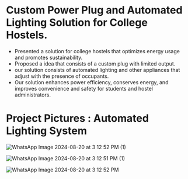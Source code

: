 # Custom Power Plug and Automated Lighting Solution for College Hostels.
- Presented a solution for college hostels that optimizes energy usage and promotes sustainability. 
- Proposed a idea that consists of a custom plug with limited output.
- our solution consists of automated lighting and other appliances that adjust with the presence of occupants. 
- Our solution enhances power efficiency, conserves energy, and improves convenience and safety for students and hostel administrators.
# Project Pictures : Automated Lighting System
![WhatsApp Image 2024-08-20 at 3 12 52 PM (1)](https://github.com/user-attachments/assets/3be4cb01-744e-46e4-be01-0e1919b983b2)

![WhatsApp Image 2024-08-20 at 3 12 51 PM (1)](https://github.com/user-attachments/assets/a689935f-c323-4bfe-9fd3-3cabcf156081)

![WhatsApp Image 2024-08-20 at 3 12 52 PM](https://github.com/user-attachments/assets/8770e332-b345-43fc-91a7-7118f62eb7d4)

